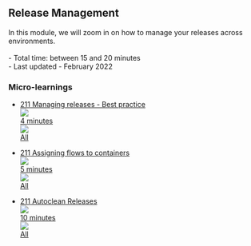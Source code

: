 <div class="ez-academy">
	<div class="ez-academy__body">
		<main class="master">
	<h2 class="title">Release Management</h2>
    <p>
       In this module, we will zoom in on how to manage your releases across environments.
        </br></br>
        - Total time: between 15 and 20 minutes
        </br>
        - Last updated - February 2022
    </p>
    <h3 class="title">Micro-learnings</h3>
    <ul class="strip-container">
        <li class="strip">
            <a href="../../docs/microlearning/intermediate-release-management-managing-releases-best-practice" class="strip__link">
            <label for="" class="strip__label">
                <span>211</span>
                Managing releases - Best practice
            </label>
            <div class="strip__attribute">
                <img class="strip__attribute-icon strip__attribute-icon--duration" src="../../img/microlearning/academy_index/icon-duration32.svg"/>
                <div class="strip__attribute-label">4 minutes</div>
            </div>
            <div class="strip__attribute">
                <img class="strip__attribute-icon strip__attribute-icon--roles" src="../../img/microlearning/academy_index/icon-roles32.svg"/>
                <div class="strip__attribute-label">All</div>
            </div>
        </a>
        </li>        
    </ul>
	<ul class="strip-container">
        <li class="strip">
            <a href="../../docs/microlearning/intermediate-release-management-assigning-flows-2-containers" class="strip__link">
				<label for="" class="strip__label">
					<span>211</span>
					Assigning flows to containers
				</label>
				<div class="strip__attribute">
					<img class="strip__attribute-icon strip__attribute-icon--duration" src="../../img/microlearning/academy_index/icon-duration32.svg"/>
					<div class="strip__attribute-label">5 minutes</div>
				</div>
				<div class="strip__attribute">
					<img class="strip__attribute-icon strip__attribute-icon--roles" src="../../img/microlearning/academy_index/icon-roles32.svg"/>
					<div class="strip__attribute-label">All</div>
				</div>
			</a>
        </li>        
    </ul>
	<ul class="strip-container">
        <li class="strip">
            <a href="../../docs/microlearning/intermediate-release-management-autoclean-releases" class="strip__link">
				<label for="" class="strip__label">
					<span>211</span>
					Autoclean Releases
				</label>
				<div class="strip__attribute">
					<img class="strip__attribute-icon strip__attribute-icon--duration" src="../../img/microlearning/academy_index/icon-duration32.svg"/>
					<div class="strip__attribute-label">10 minutes</div>
				</div>
				<div class="strip__attribute">
					<img class="strip__attribute-icon strip__attribute-icon--roles" src="../../img/microlearning/academy_index/icon-roles32.svg"/>
					<div class="strip__attribute-label">All</div>
				</div>
			</a>
        </li>        
    </ul>
    </main>
    </div>
</div>